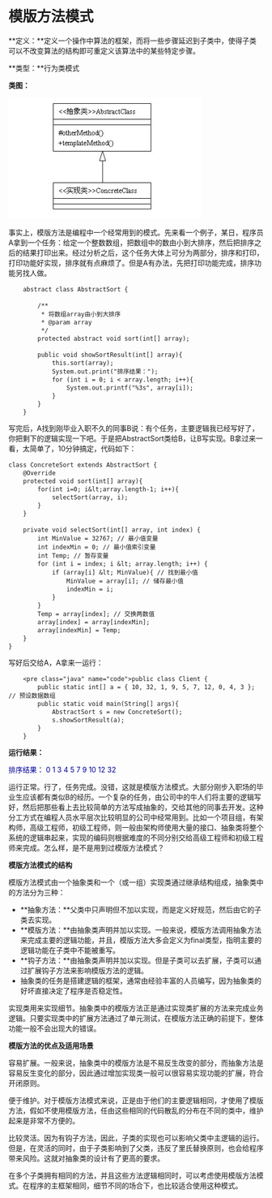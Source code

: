 # 模版方法模式

**定义：**定义一个操作中算法的框架，而将一些步骤延迟到子类中，使得子类可以不改变算法的结构即可重定义该算法中的某些特定步骤。

**类型：**行为类模式

**类图：**

![template-method-pattern](images/template-method-pattern-1.jpg)

事实上，模版方法是编程中一个经常用到的模式。先来看一个例子，某日，程序员A拿到一个任务：给定一个整数数组，把数组中的数由小到大排序，然后把排序之后的结果打印出来。经过分析之后，这个任务大体上可分为两部分，排序和打印，打印功能好实现，排序就有点麻烦了。但是A有办法，先把打印功能完成，排序功能另找人做。

```
    abstract class AbstractSort {

    	/**
    	 * 将数组array由小到大排序
    	 * @param array
    	 */
    	protected abstract void sort(int[] array);

    	public void showSortResult(int[] array){
    		this.sort(array);
    		System.out.print("排序结果：");
    		for (int i = 0; i < array.length; i++){
    			System.out.printf("%3s", array[i]);
    		}
    	}
    }
```

写完后，A找到刚毕业入职不久的同事B说：有个任务，主要逻辑我已经写好了，你把剩下的逻辑实现一下吧。于是把AbstractSort类给B，让B写实现。B拿过来一看，太简单了，10分钟搞定，代码如下：

```
class ConcreteSort extends AbstractSort {
	@Override
	protected void sort(int[] array){
		for(int i=0; i&lt;array.length-1; i++){
			selectSort(array, i);
		}
	}

	private void selectSort(int[] array, int index) {
		int MinValue = 32767; // 最小值变量
		int indexMin = 0; // 最小值索引变量
		int Temp; // 暂存变量
		for (int i = index; i &lt; array.length; i++) {
			if (array[i] &lt; MinValue){ // 找到最小值
				MinValue = array[i]; // 储存最小值
				indexMin = i; 
			}
		}
		Temp = array[index]; // 交换两数值
		array[index] = array[indexMin];
		array[indexMin] = Temp;
	}
}
```


写好后交给A，A拿来一运行：

```
    <pre class="java" name="code">public class Client {
	    public static int[] a = { 10, 32, 1, 9, 5, 7, 12, 0, 4, 3 }; // 预设数据数组
	    public static void main(String[] args){
		    AbstractSort s = new ConcreteSort();
		    s.showSortResult(a);
	    }
    }
```

**运行结果：**

<span style="color:#000099">排序结果： 0 1 3 4 5 7 9 10 12 32</span>

 运行正常。行了，任务完成。没错，这就是模版方法模式。大部分刚步入职场的毕业生应该都有类似B的经历。一个复杂的任务，由公司中的牛人们将主要的逻辑写好，然后把那些看上去比较简单的方法写成抽象的，交给其他的同事去开发。这种分工方式在编程人员水平层次比较明显的公司中经常用到。比如一个项目组，有架构师，高级工程师，初级工程师，则一般由架构师使用大量的接口、抽象类将整个系统的逻辑串起来，实现的编码则根据难度的不同分别交给高级工程师和初级工程师来完成。怎么样，是不是用到过模版方法模式？

**模版方法模式的结构**

模版方法模式由一个抽象类和一个（或一组）实现类通过继承结构组成，抽象类中的方法分为三种：

*   **抽象方法：**父类中只声明但不加以实现，而是定义好规范，然后由它的子类去实现。
*   **模版方法：**由抽象类声明并加以实现。一般来说，模版方法调用抽象方法来完成主要的逻辑功能，并且，模版方法大多会定义为final类型，指明主要的逻辑功能在子类中不能被重写。
*   **钩子方法：**由抽象类声明并加以实现。但是子类可以去扩展，子类可以通过扩展钩子方法来影响模版方法的逻辑。
*   抽象类的任务是搭建逻辑的框架，通常由经验丰富的人员编写，因为抽象类的好坏直接决定了程序是否稳定性。

 实现类用来实现细节。抽象类中的模版方法正是通过实现类扩展的方法来完成业务逻辑。只要实现类中的扩展方法通过了单元测试，在模版方法正确的前提下，整体功能一般不会出现大的错误。

**模版方法的优点及适用场景**

 容易扩展。一般来说，抽象类中的模版方法是不易反生改变的部分，而抽象方法是容易反生变化的部分，因此通过增加实现类一般可以很容易实现功能的扩展，符合开闭原则。

 便于维护。对于模版方法模式来说，正是由于他们的主要逻辑相同，才使用了模版方法，假如不使用模版方法，任由这些相同的代码散乱的分布在不同的类中，维护起来是非常不方便的。

 比较灵活。因为有钩子方法，因此，子类的实现也可以影响父类中主逻辑的运行。但是，在灵活的同时，由于子类影响到了父类，违反了里氏替换原则，也会给程序带来风险。这就对抽象类的设计有了更高的要求。

 在多个子类拥有相同的方法，并且这些方法逻辑相同时，可以考虑使用模版方法模式。在程序的主框架相同，细节不同的场合下，也比较适合使用这种模式。
